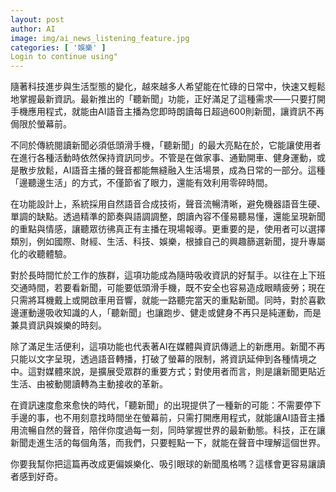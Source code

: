 ```yaml
---
layout: post
author: AI
image: img/ai_news_listening_feature.jpg
categories: [ '娛樂' ]
Login to continue using"
---
```

隨著科技進步與生活型態的變化，越來越多人希望能在忙碌的日常中，快速又輕鬆地掌握最新資訊。最新推出的「聽新聞」功能，正好滿足了這種需求——只要打開手機應用程式，就能由AI語音主播為您即時朗讀每日超過600則新聞，讓資訊不再侷限於螢幕前。  

不同於傳統閱讀新聞必須低頭滑手機，「聽新聞」的最大亮點在於，它能讓使用者在進行各種活動時依然保持資訊同步。不管是在做家事、通勤開車、健身運動，或是散步放鬆，AI語音主播的聲音都能無縫融入生活場景，成為日常的一部分。這種「邊聽邊生活」的方式，不僅節省了眼力，還能有效利用零碎時間。  

在功能設計上，系統採用自然語音合成技術，聲音流暢清晰，避免機器語音生硬、單調的缺點。透過精準的節奏與語調調整，朗讀內容不僅易聽易懂，還能呈現新聞的重點與情感，讓聽眾彷彿真正有主播在現場報導。更重要的是，使用者可以選擇類別，例如國際、財經、生活、科技、娛樂，根據自己的興趣篩選新聞，提升專屬化的收聽體驗。  

對於長時間忙於工作的族群，這項功能成為隨時吸收資訊的好幫手。以往在上下班交通時間，若要看新聞，可能要低頭滑手機，既不安全也容易造成眼睛疲勞；現在只需將耳機戴上或開啟車用音響，就能一路聽完當天的重點新聞。同時，對於喜歡邊運動邊吸收知識的人，「聽新聞」也讓跑步、健走或健身不再只是純運動，而是兼具資訊與娛樂的時刻。  

除了滿足生活便利，這項功能也代表著AI在媒體與資訊傳遞上的新應用。新聞不再只能以文字呈現，透過語音轉播，打破了螢幕的限制，將資訊延伸到各種情境之中。這對媒體來說，是擴展受眾群的重要方式；對使用者而言，則是讓新聞更貼近生活、由被動閱讀轉為主動接收的革新。  

在資訊速度愈來愈快的時代，「聽新聞」的出現提供了一種新的可能：不需要停下手邊的事，也不用刻意找時間坐在螢幕前，只需打開應用程式，就能讓AI語音主播用流暢自然的聲音，陪伴你度過每一刻，同時掌握世界的最新動態。科技，正在讓新聞走進生活的每個角落，而我們，只要輕點一下，就能在聲音中理解這個世界。  

你要我幫你把這篇再改成更偏娛樂化、吸引眼球的新聞風格嗎？這樣會更容易讓讀者感到好奇。